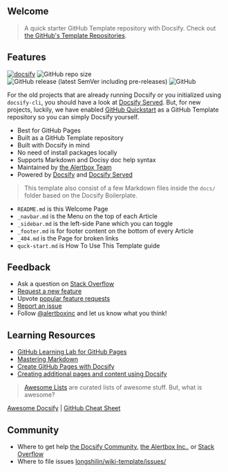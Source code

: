 ## Welcome

> A quick starter GitHub Template repository with Docsify. Check out [the GitHub's Template Repositories](https://help.github.com/en/github/creating-cloning-and-archiving-repositories/creating-a-repository-from-a-template).

## Features

[![docsify](https://img.shields.io/badge/maintained%20with-docsify-cc00ff.svg)](https://docsify.js.org/)
![GitHub repo size](https://img.shields.io/github/repo-size/longshilin/wiki-template)
![GitHub release (latest SemVer including pre-releases)](https://img.shields.io/github/v/release/longshilin/wiki-template?include_prereleases)
![GitHub](https://img.shields.io/github/license/longshilin/wiki-template)

For the old projects that are already running Docsify or you initialized using `docsify-cli`, you should have a look at [Docsify Served](https://alertbox/github.io/docsify-served/). But, for new projects, luckily, we have enabled [GitHub Quickstart](https://github.com/longshilin/wiki-template/generate/) as a GitHub Template repository so you can simply Docsify yourself.

- Best for GitHub Pages
- Built as a GitHub Template repository
- Built with Docsify in mind
- No need of install packages locally
- Supports Markdown and Docisy doc help syntax
- Maintained by [the Alertbox Team](https://github.com/longshilin/wiki-template/)
- Powered by [Docsify](https://docsify.js.org/) and [Docsify Served](https://alertbox.github.io/docsify-served/)

> This template also consist of a few Markdown files inside the `docs/` folder based on the Docsify Boilerplate.

- `README.md` is this Welcome Page
- `_navbar.md` is the Menu on the top of each Article
- `_sidebar.md` is the left-side Pane which you can toggle
- `_footer.md` is for footer content on the bottom of every Article
- `_404.md` is the Page for broken links
- `quck-start.md` is How To Use This Template guide

## Feedback

- Ask a question on [Stack Overflow]()
- [Request a new feature](https://github.com/longshilin/wiki-template/issues/new?assignees=&labels=&template=feature_request.md&title=)
- Upvote [popular feature requests](https://github.com/longshilin/wiki-template/issues)
- [Report an issue](https://github.com/longshilin/wiki-template/issues/new?assignees=&labels=&template=bug_report.md&title=)
- Follow [@alertboxinc](https://twitter.com/alertboxinc) and let us know what you think!

## Learning Resources

- [GitHub Learning Lab for GitHub Pages](https://lab.github.com/githubtraining/github-pages)
- [Mastering Markdown](https://guides.github.com/features/mastering-markdown/)
- [Create GitHub Pages with Docsify](https://www.youtube.com/watch?v=TV88lp7egMw)
- [Creating additional pages and content using Docsify](https://docsify.js.org/#/more-pages)

> [Awesome Lists](https://github.com/sindresorhus/awesome) are curated lists of awesome stuff. But, what is awesome?

[Awesome Docsify](https://github.com/docsifyjs/awesome-docsify/) | 
[GitHub Cheat Sheet](https://github.com/tiimgreen/github-cheat-sheet)

## Community

- Where to get help [the Docsify Community](https://discord.gg/3NwKFyR/), [the Alertbox Inc.](https://github.com/longshilin/wiki-template/issues/), or [Stack Overflow](https://stackoverflow.com/questions/tagged/docsify)
- Where to file issues [longshilin/wiki-template/issues/](https://github.com/longshilin/wiki-template/issues/)
